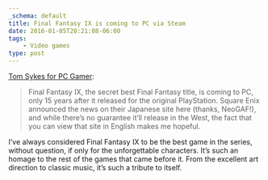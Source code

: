 ```yaml
---
_schema: default
title: Final Fantasy IX is coming to PC via Steam
date: 2016-01-05T20:21:08-06:00
tags:
    - Video games
type: post
---
```

[Tom Sykes for PC Gamer](https://www.pcgamer.com/final-fantasy-9-is-finally-coming-to-pc/):

> Final Fantasy IX, the secret best Final Fantasy title, is coming to PC, only 15 years after it released for the original PlayStation. Square Enix announced the news on their Japanese site here (thanks, NeoGAF!), and while there’s no guarantee it’ll release in the West, the fact that you can view that site in English makes me hopeful.

I’ve always considered Final Fantasy IX to be the best game in the series, without question, if only for the unforgettable characters. It’s such an homage to the rest of the games that came before it. From the excellent art direction to classic music, it’s such a tribute to itself.